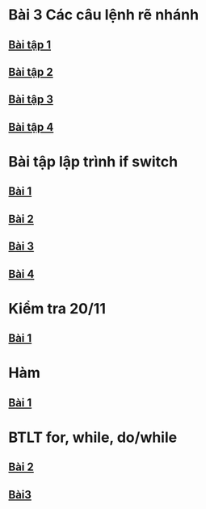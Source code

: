 # Bài 3 Các câu lệnh rẽ nhánh
## [Bài tập 1](https://www.jdoodle.com/embed/v0/5AyC)
## [Bài tập 2](https://www.jdoodle.com/embed/v0/5AyF)
## [Bài tập 3](https://www.jdoodle.com/embed/v0/5AyG)
## [Bài tập 4](https://www.jdoodle.com/embed/v0/5B2M)
# Bài tập lập trình if switch
## [Bài 1](https://www.jdoodle.com/embed/v0/5FTA)
## [Bài 2](https://www.jdoodle.com/embed/v0/5FTC)
## [Bài 3](https://www.jdoodle.com/embed/v0/5FTF)
## [Bài 4](https://www.jdoodle.com/embed/v0/5FTD)
# Kiểm tra 20/11
## [Bài 1](https://www.jdoodle.com/embed/v0/5FTF)
# Hàm
## [Bài 1](http://www.jdoodle.com/a/5HKS)

# BTLT for, while, do/while
## [Bài 2](https://www.jdoodle.com/a/5HLt)
## [Bài3](htpps://www.jdoodle.com/a/5HLy)
